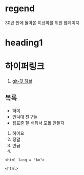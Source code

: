 regend
======

30년 만에 돌아온 이선희를 위한 웹페이지

# heading1

# 하이퍼링크
1. [git-깃 허브](http://github.com)

## 목록

*  하이
*  인덕대 친구들
*  웹표준 잘 배워서 포폴 만들자

1. 하이요
2. 정말
3. 반급
4. 


```
<html lang = "ko">

<html>
```
